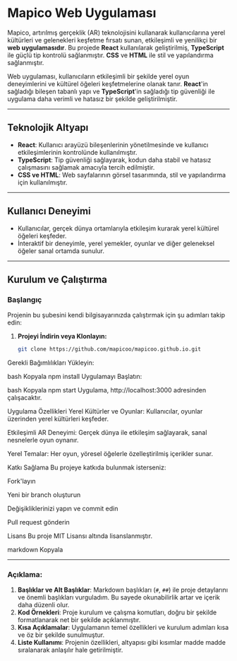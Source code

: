 # Mapico Web Uygulaması

Mapico, artırılmış gerçeklik (AR) teknolojisini kullanarak kullanıcılarına yerel kültürleri ve gelenekleri keşfetme fırsatı sunan, etkileşimli ve yenilikçi bir **web uygulamasıdır**. Bu projede **React** kullanılarak geliştirilmiş, **TypeScript** ile güçlü tip kontrolü sağlanmıştır. **CSS** ve **HTML** ile stil ve yapılandırma sağlanmıştır.

Web uygulaması, kullanıcıların etkileşimli bir şekilde yerel oyun deneyimlerini ve kültürel öğeleri keşfetmelerine olanak tanır. **React**'in sağladığı bileşen tabanlı yapı ve **TypeScript**'in sağladığı tip güvenliği ile uygulama daha verimli ve hatasız bir şekilde geliştirilmiştir.

---

## Teknolojik Altyapı

- **React**: Kullanıcı arayüzü bileşenlerinin yönetilmesinde ve kullanıcı etkileşimlerinin kontrolünde kullanılmıştır.
- **TypeScript**: Tip güvenliği sağlayarak, kodun daha stabil ve hatasız çalışmasını sağlamak amacıyla tercih edilmiştir.
- **CSS ve HTML**: Web sayfalarının görsel tasarımında, stil ve yapılandırma için kullanılmıştır.

---

## Kullanıcı Deneyimi

- Kullanıcılar, gerçek dünya ortamlarıyla etkileşim kurarak yerel kültürel öğeleri keşfeder.
- İnteraktif bir deneyimle, yerel yemekler, oyunlar ve diğer geleneksel öğeler sanal ortamda sunulur.

---

## Kurulum ve Çalıştırma

### Başlangıç

Projenin bu şubesini kendi bilgisayarınızda çalıştırmak için şu adımları takip edin:

1. **Projeyi İndirin veya Klonlayın:**
   ```bash
   git clone https://github.com/mapicoo/mapicoo.github.io.git
Gerekli Bağımlılıkları Yükleyin:

bash
Kopyala
npm install
Uygulamayı Başlatın:

bash
Kopyala
npm start
Uygulama, http://localhost:3000 adresinden çalışacaktır.

Uygulama Özellikleri
Yerel Kültürler ve Oyunlar: Kullanıcılar, oyunlar üzerinden yerel kültürleri keşfeder.

Etkileşimli AR Deneyimi: Gerçek dünya ile etkileşim sağlayarak, sanal nesnelerle oyun oynanır.

Yerel Temalar: Her oyun, yöresel öğelerle özelleştirilmiş içerikler sunar.

Katkı Sağlama
Bu projeye katkıda bulunmak isterseniz:

Fork'layın

Yeni bir branch oluşturun

Değişikliklerinizi yapın ve commit edin

Pull request gönderin

Lisans
Bu proje MIT Lisansı altında lisanslanmıştır.

markdown
Kopyala

---

### Açıklama:

1. **Başlıklar ve Alt Başlıklar**: Markdown başlıkları (`#`, `##`) ile proje detaylarını ve önemli başlıkları vurguladım. Bu sayede okunabilirlik artar ve içerik daha düzenli olur.
2. **Kod Örnekleri**: Proje kurulum ve çalışma komutları, doğru bir şekilde formatlanarak net bir şekilde açıklanmıştır.
3. **Kısa Açıklamalar**: Uygulamanın temel özellikleri ve kurulum adımları kısa ve öz bir şekilde sunulmuştur.
4. **Liste Kullanımı**: Projenin özellikleri, altyapısı gibi kısımlar madde madde sıralanarak anlaşılır hale getirilmiştir.
